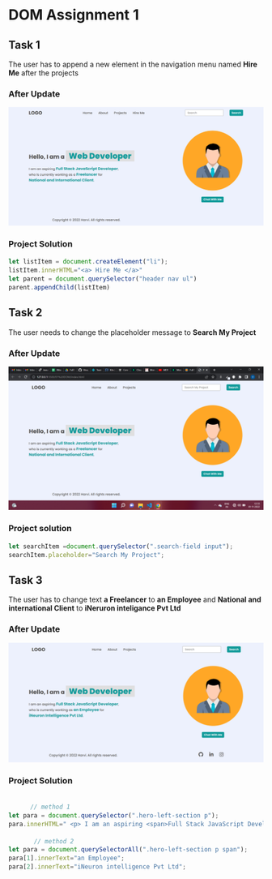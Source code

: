 # DOM Assignment 1
## Task 1
The user has to append a new element in the navigation menu named **Hire Me** after the projects

### After Update
![Hire Me added](./firstAssignmentImage/task1Output.png)

### Project Solution
```javascript
let listItem = document.createElement("li");
listItem.innerHTML="<a> Hire Me </a>"
let parent = document.querySelector("header nav ul")
parent.appendChild(listItem)
```
## Task 2
The user needs to change the placeholder message to **Search My Project**
### After Update
![Placehoder text changed](./firstAssignmentImage/task2Output.png)
### Project solution
```javascript
let searchItem =document.querySelector(".search-field input");
searchItem.placeholder="Search My Project";
```
## Task 3
The user has to change text  **a Freelancer** to **an Employee** and **National and international Client** to **iNeruron inteligance Pvt Ltd**
### After Update
![text changed ](./firstAssignmentImage/task3Output.png)
### Project Solution
```javascript
  
      // method 1
let para = document.querySelector(".hero-left-section p");
para.innerHTML=" <p> I am an aspiring <span>Full Stack JavaScript Developer</span>,<br />who is currently working an <span> Empolyee</span> for <br /> <span>iNeuron intelligence Pvt Ltd</span>.</p>"

       // method 2
let para = document.querySelectorAll(".hero-left-section p span");
para[1].innerText="an Employee";
para[2].innerText="iNeuron intelligence Pvt Ltd";
